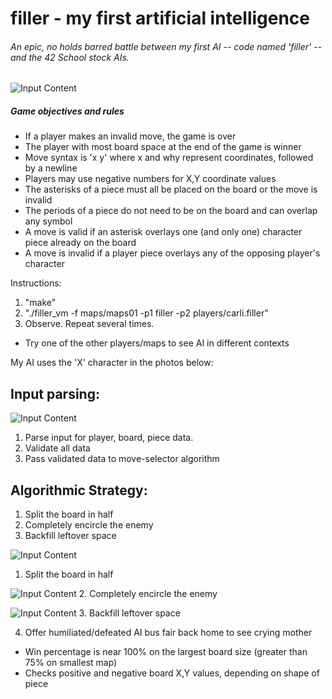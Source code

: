 # filler - my first artificial intelligence
###### An epic, no holds barred battle between my first AI -- code named 'filler' -- and the 42 School stock AIs.

![Input Content](https://raw.githubusercontent.com/wobula/filler/master/0.png)

##### Game objectives and rules
 * If a player makes an invalid move, the game is over
 * The player with most board space at the end of the game is winner
 * Move syntax is 'x y' where x and why represent coordinates, followed by a newline
 * Players may use negative numbers for X,Y coordinate values
 * The asterisks of a piece must all be placed on the board or the move is invalid
 * The periods of a piece do not need to be on the board and can overlap any symbol
 * A move is valid if an asterisk overlays one (and only one) character piece already on the board
 * A move is invalid if a player piece overlays any of the opposing player's character

Instructions:
1.  "make"
2.  "./filler_vm -f maps/maps01 -p1 filler -p2 players/carli.filler"
3.  Observe. Repeat several times.
 * Try one of the other players/maps to see AI in different contexts

 My AI uses the 'X' character in the photos below:

 ## Input parsing:

![Input Content](https://raw.githubusercontent.com/wobula/filler/master/1.png)
1.  Parse input for player, board, piece data.
2.  Validate all data
3.  Pass validated data to move-selector algorithm

## Algorithmic Strategy:

1.  Split the board in half
2.  Completely encircle the enemy
3.  Backfill leftover space

![Input Content](https://raw.githubusercontent.com/wobula/filler/master/2.png)
1.  Split the board in half

![Input Content](https://raw.githubusercontent.com/wobula/filler/master/3.png)
2.  Completely encircle the enemy

![Input Content](https://raw.githubusercontent.com/wobula/filler/master/4.png)
3.  Backfill leftover space

4.  Offer humiliated/defeated AI bus fair back home to see crying mother
 * Win percentage is near 100% on the largest board size (greater than 75% on smallest map)
 * Checks positive and negative board X,Y values, depending on shape of piece
